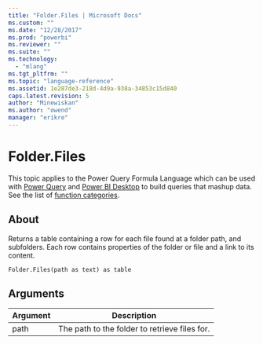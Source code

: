 ```yaml
---
title: "Folder.Files | Microsoft Docs"
ms.custom: ""
ms.date: "12/28/2017"
ms.prod: "powerbi"
ms.reviewer: ""
ms.suite: ""
ms.technology: 
  - "mlang"
ms.tgt_pltfrm: ""
ms.topic: "language-reference"
ms.assetid: 1e287de3-218d-4d9a-938a-34853c15d840
caps.latest.revision: 5
author: "Minewiskan"
ms.author: "owend"
manager: "erikre"
---
```

# Folder.Files
This topic applies to the Power Query Formula Language which can be used with [Power Query](https://support.office.com/article/Introduction-to-Microsoft-Power-Query-for-Excel-6E92E2F4-2079-4E1F-BAD5-89F6269CD605) and [Power BI Desktop](http://go.microsoft.com/fwlink/p/?LinkId=618607) to build queries that mashup data. See the list of [function categories](https://msdn.microsoft.com/en-us/library/mt211003.aspx).  
  
## About  
Returns a table containing a row for each file found at a folder path, and subfolders. Each row contains properties of the folder or file and a link to its content.  
  
```  
Folder.Files(path as text) as table  
```  
  
## Arguments  
  
|Argument|Description|  
|------------|---------------|  
|path|The path to the folder to retrieve files for.|  
  
